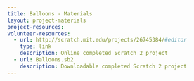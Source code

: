 ```yaml
---
title: Balloons - Materials
layout: project-materials
project-resources:
volunteer-resources:
  - url: http://scratch.mit.edu/projects/26745384/#editor
    type: link
    description: Online completed Scratch 2 project
  - url: Balloons.sb2
    description: Downloadable completed Scratch 2 project
---
```

